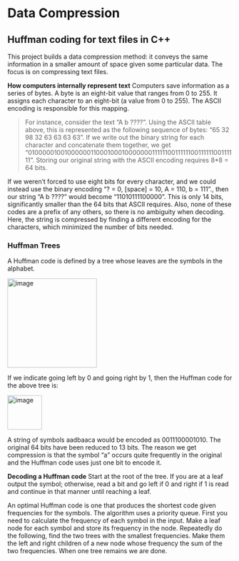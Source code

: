 # Data Compression
## Huffman coding for text files in C++

This project builds a data compression method: it conveys the same information in a smaller amount of space given some particular data. The focus is on compressing text files.

**How computers internally represent text**
Computers save information as a series of bytes. A byte is an eight-bit value that ranges from 0 to 255. It assigns each character to an eight-bit (a value from 0 to 255). The ASCII encoding is responsible for this mapping.
> For instance, consider the text “A b ????”. Using the ASCII table above, this is represented as the following sequence of bytes: “65 32 98 32 63 63 63 63”.
> If we write out the binary string for each character and concatenate them together, we get “0100000100100000011000100010000000111111001111110011111100111111”. Storing our original string with the ASCII encoding requires 8*8 = 64 bits.

If we weren’t forced to use eight bits for every character, and we could instead use the binary encoding “? = 0, [space] = 10, A = 110, b = 111”., then our string “A b ????” would become “11010111100000”. This is only 14 bits, significantly smaller than the 64 bits that ASCII requires. Also, none of these codes are a prefix of any others, so there is no ambiguity when decoding.
Here, the string is compressed by finding a different encoding for the characters, which minimized the number of bits needed.

### Huffman Trees
A Huffman code is defined by a tree whose leaves are the symbols in the alphabet.

<img width="200" alt="image" src="https://github.com/maliha-masud/huffman-coding/assets/121713404/f446cb73-0621-451d-a3c2-314f5c9cf827">

If we indicate going left by 0 and going right by 1, then the Huffman code for the above tree is:

<img width="77" alt="image" src="https://github.com/maliha-masud/huffman-coding/assets/121713404/ae6aa108-6cbf-4d95-a788-eca093d716aa">

A string of symbols aadbaaca would be encoded as 0011100001010. The original 64 bits have been reduced to 13 bits. The reason we get compression is that the symbol “a” occurs quite frequently in the original and the Huffman code uses just one bit to encode it.

**Decoding a Huffman code**
Start at the root of the tree. If you are at a leaf output the symbol; otherwise, read a bit and go left if 0 and right if 1 is read and continue in that manner until reaching a leaf.

An optimal Huffman code is one that produces the shortest code given frequencies for the symbols. The algorithm uses a priority queue. First you need to calculate the frequency of each symbol in the input. Make a leaf node for each symbol and store its frequency in the node. Repeatedly do the following, find the two trees with the smallest frequencies. Make them the left and right children of a new node whose frequency the sum of the two frequencies. When one tree remains we are done.
